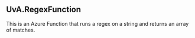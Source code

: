 ## UvA.RegexFunction

This is an Azure Function that runs a regex on a string and returns an array of matches.